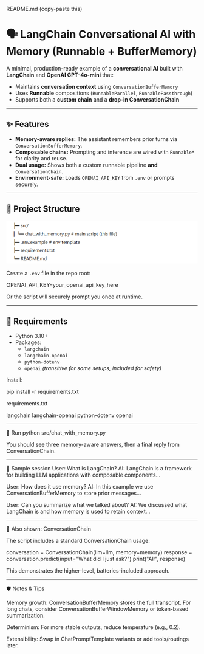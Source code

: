 README.md (copy-paste this)
# 🗣️ LangChain Conversational AI with Memory (Runnable + BufferMemory)

A minimal, production-ready example of a **conversational AI** built with **LangChain** and **OpenAI GPT-4o-mini** that:
- Maintains **conversation context** using `ConversationBufferMemory`
- Uses **Runnable** compositions (`RunnableParallel`, `RunnablePassthrough`)
- Supports both a **custom chain** and a **drop-in ConversationChain**

------------------------------------

## ✨ Features

- **Memory-aware replies:** The assistant remembers prior turns via `ConversationBufferMemory`.
- **Composable chains:** Prompting and inference are wired with `Runnable*` for clarity and reuse.
- **Dual usage:** Shows both a custom runnable pipeline **and** `ConversationChain`.
- **Environment-safe:** Loads `OPENAI_API_KEY` from `.env` or prompts securely.

------------------------------------

## 🧱 Project Structure

![alt text](image.png)


Create a `.env` file in the repo root:

OPENAI_API_KEY=your_openai_api_key_here

Or the script will securely prompt you once at runtime.

------------------------------------

## 🧰 Requirements

- Python 3.10+
- Packages:
  - `langchain`
  - `langchain-openai`
  - `python-dotenv`
  - `openai`  *(transitive for some setups, included for safety)*

Install:


pip install -r requirements.txt


requirements.txt

langchain
langchain-openai
python-dotenv
openai

------------------------------------

🚀 Run
python src/chat_with_memory.py


You should see three memory-aware answers, then a final reply from ConversationChain.

------------------------------------

🧪 Sample session
User: What is LangChain?
AI: LangChain is a framework for building LLM applications with composable components...

User: How does it use memory?
AI: In this example we use ConversationBufferMemory to store prior messages...

User: Can you summarize what we talked about?
AI: We discussed what LangChain is and how memory is used to retain context...

------------------------------------

🧩 Also shown: ConversationChain

The script includes a standard ConversationChain usage:

conversation = ConversationChain(llm=llm, memory=memory)
response = conversation.predict(input="What did I just ask?")
print("AI:", response)


This demonstrates the higher-level, batteries-included approach.

------------------------------------

🛡️ Notes & Tips

Memory growth: ConversationBufferMemory stores the full transcript.
For long chats, consider ConversationBufferWindowMemory or token-based summarization.

Determinism: For more stable outputs, reduce temperature (e.g., 0.2).

Extensibility: Swap in ChatPromptTemplate variants or add tools/routings later.